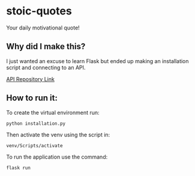 # stoic-quotes
Your daily motivational quote!
## Why did I make this?
I just wanted an excuse to learn Flask but ended up making an installation script and connecting to an API.

[API Repository Link](https://github.com/tlcheah2/stoic-quote-lambda-public-api)

## How to run it:
To create the virtual environment run:

    python installation.py
    
Then activate the venv using the script in:

    venv/Scripts/activate
    
To run the application use the command:

    flask run
